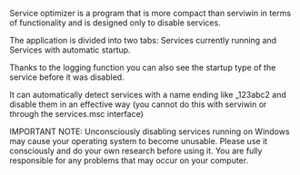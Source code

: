 Service optimizer is a program that is more compact than serviwin in terms of functionality and is designed only to disable services.

The application is divided into two tabs: Services currently running and Services with automatic startup.

Thanks to the logging function you can also see the startup type of the service before it was disabled.

It can automatically detect services with a name ending like _123abc2 and disable them in an effective way (you cannot do this with serviwin or through the services.msc interface)

IMPORTANT NOTE: Unconsciously disabling services running on Windows may cause your operating system to become unusable. Please use it consciously and do your own research before using it. You are fully responsible for any problems that may occur on your computer.
